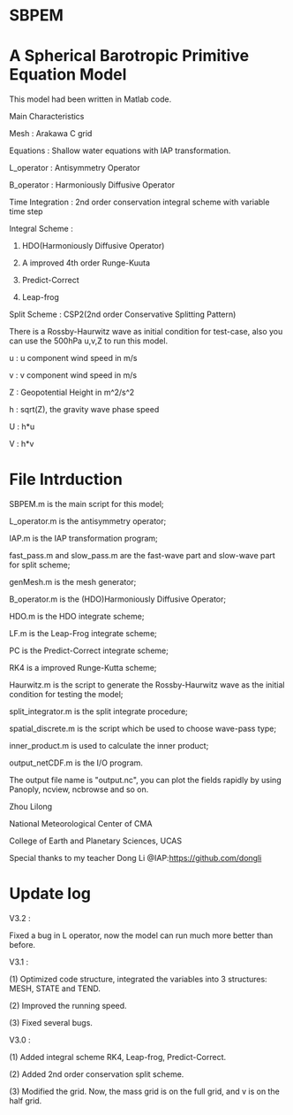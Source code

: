# SBPEM
# A Spherical Barotropic Primitive Equation Model

This model had been written in Matlab code.

Main Characteristics

Mesh             : Arakawa C grid

Equations        : Shallow water equations with IAP transformation.

L_operator       : Antisymmetry Operator

B_operator       : Harmoniously Diffusive Operator

Time Integration : 2nd order conservation integral scheme with variable time step

Integral Scheme  :

1. HDO(Harmoniously Diffusive Operator)

2. A improved 4th order Runge-Kuuta

3. Predict-Correct

4. Leap-frog

Split Scheme     : CSP2(2nd order Conservative Splitting Pattern)


There is a Rossby-Haurwitz wave as initial condition for test-case, also you can use the 500hPa u,v,Z to run this model.

u : u component wind speed in m/s

v : v component wind speed in m/s

Z : Geopotential Height in m^2/s^2

h : sqrt(Z), the gravity wave phase speed

U : h\*u

V : h\*v

# File Intrduction

SBPEM.m is the main script for this model;

L_operator.m is the antisymmetry operator;

IAP.m is the IAP transformation program;

fast_pass.m and slow_pass.m are the fast-wave part and slow-wave part for split scheme;

genMesh.m is the mesh generator;

B_operator.m is the (HDO)Harmoniously Diffusive Operator;

HDO.m is the HDO integrate scheme;

LF.m is the Leap-Frog integrate scheme;

PC is the Predict-Correct integrate scheme;

RK4 is a improved Runge-Kutta scheme;

Haurwitz.m is the script to generate the Rossby-Haurwitz wave as the initial condition for testing the model;

split_integrator.m is the split integrate procedure;

spatial_discrete.m is the script which be used to choose wave-pass type;

inner_product.m is used to calculate the inner product;

output_netCDF.m is the I/O program.

The output file name is "output.nc", you can plot the fields rapidly by using Panoply, ncview, ncbrowse and so on.


Zhou Lilong

National Meteorological Center of CMA

College of Earth and Planetary Sciences, UCAS

Special thanks to my teacher Dong Li @IAP:https://github.com/dongli

# Update log
V3.2 :

Fixed a bug in L operator, now the model can run much more better than before.

V3.1 :

(1) Optimized code structure, integrated the variables into 3 structures: MESH, STATE and TEND.

(2) Improved the running speed.

(3) Fixed several bugs.

V3.0 :

(1) Added integral scheme RK4, Leap-frog, Predict-Correct.

(2) Added 2nd order conservation split scheme.

(3) Modified the grid. Now, the mass grid is on the full grid, and v is on the half grid.
